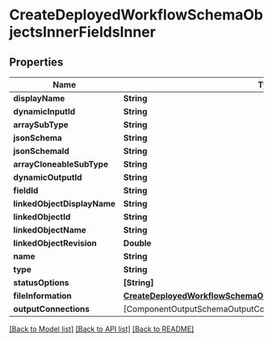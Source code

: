 # CreateDeployedWorkflowSchemaObjectsInnerFieldsInner

## Properties
Name | Type | Description | Notes
------------ | ------------- | ------------- | -------------
**displayName** | **String** |  | 
**dynamicInputId** | **String** |  | 
**arraySubType** | **String** |  | [optional] 
**jsonSchema** | **String** |  | [optional] 
**jsonSchemaId** | **String** |  | [optional] 
**arrayCloneableSubType** | **String** |  | [optional] 
**dynamicOutputId** | **String** |  | 
**fieldId** | **String** |  | 
**linkedObjectDisplayName** | **String** |  | [optional] 
**linkedObjectId** | **String** |  | [optional] 
**linkedObjectName** | **String** |  | [optional] 
**linkedObjectRevision** | **Double** |  | [optional] 
**name** | **String** |  | 
**type** | **String** |  | 
**statusOptions** | **[String]** |  | [optional] 
**fileInformation** | [**CreateDeployedWorkflowSchemaObjectsInnerFieldsInnerFileInformation**](CreateDeployedWorkflowSchemaObjectsInnerFieldsInnerFileInformation.md) |  | [optional] 
**outputConnections** | [ComponentOutputSchemaOutputConnectionsInner] |  | [optional] 

[[Back to Model list]](../README.md#documentation-for-models) [[Back to API list]](../README.md#documentation-for-api-endpoints) [[Back to README]](../README.md)


